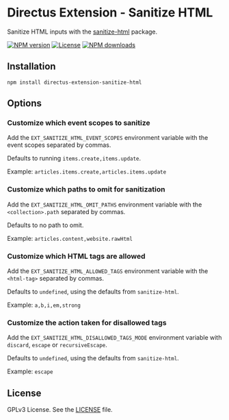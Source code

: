 # Directus Extension - Sanitize HTML

Sanitize HTML inputs with the [sanitize-html](https://www.npmjs.com/package/sanitize-html) package.

[![NPM version][npm-version-image]][npm-url] [![License][license-image]][license-url]
[![NPM downloads][npm-downloads-image]][npm-url]

## Installation

```
npm install directus-extension-sanitize-html
```

## Options

### Customize which event scopes to sanitize

Add the `EXT_SANITIZE_HTML_EVENT_SCOPES` environment variable with the event scopes separated by commas.

Defaults to running `items.create,items.update`.

Example: `articles.items.create,articles.items.update`

### Customize which paths to omit for sanitization

Add the `EXT_SANITIZE_HTML_OMIT_PATHS` environment variable with the `<collection>.path` separated by commas.

Defaults to no path to omit.

Example: `articles.content,website.rawHtml`

### Customize which HTML tags are allowed

Add the `EXT_SANITIZE_HTML_ALLOWED_TAGS` environment variable with the `<html-tag>` separated by commas.

Defaults to `undefined`, using the defaults from `sanitize-html`.

Example: `a,b,i,em,strong`

### Customize the action taken for disallowed tags

Add the `EXT_SANITIZE_HTML_DISALLOWED_TAGS_MODE` environment variable with `discard`, `escape` or `recursiveEscape`.

Defaults to `undefined`, using the defaults from `sanitize-html`.

Example: `escape`

## License

GPLv3 License. See the [LICENSE](LICENSE) file.

[npm-downloads-image]: https://img.shields.io/npm/dm/directus-extension-sanitize-html.svg?style=flat-square
[npm-version-image]: https://img.shields.io/npm/v/directus-extension-sanitize-html.svg?style=flat-square
[npm-url]: https://www.npmjs.com/package/directus-extension-sanitize-html
[license-url]: https://github.com/licitdev/directus-extension-sanitize-html/blob/main/LICENSE
[license-image]: https://img.shields.io/npm/l/directus-extension-sanitize-html.svg?style=flat-square
